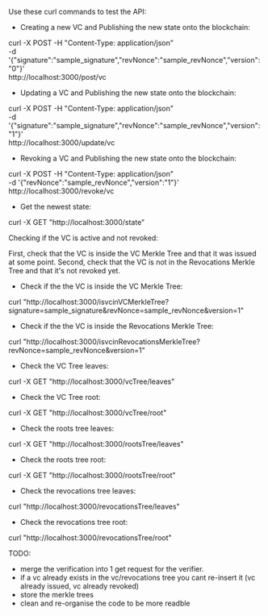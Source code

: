 Use these curl commands to test the API:

- Creating a new VC and Publishing the new state onto the blockchain:

curl -X POST -H "Content-Type: application/json" \
     -d '{"signature":"sample_signature","revNonce":"sample_revNonce","version":"0"}' \
     http://localhost:3000/post/vc


- Updating a VC and Publishing the new state onto the blockchain:

curl -X POST -H "Content-Type: application/json" \
     -d '{"signature":"sample_signature","revNonce":"sample_revNonce","version":"1"}' \
     http://localhost:3000/update/vc


- Revoking a VC and Publishing the new state onto the blockchain:

curl -X POST -H "Content-Type: application/json" \
     -d '{"revNonce":"sample_revNonce","version":"1"}' \
     http://localhost:3000/revoke/vc


- Get the newest state:

curl -X GET "http://localhost:3000/state"


Checking if the VC is active and not revoked:

First, check that the VC is inside the VC Merkle Tree and that it was issued at some point.
Second, check that the VC is not in the Revocations Merkle Tree and that it's not revoked yet.

- Check if the the VC is inside the VC Merkle Tree:

curl "http://localhost:3000/isvcinVCMerkleTree?signature=sample_signature&revNonce=sample_revNonce&version=1"


- Check if the the VC is inside the Revocations Merkle Tree:

curl "http://localhost:3000/isvcinRevocationsMerkleTree?revNonce=sample_revNonce&version=1"



- Check the VC Tree leaves:

curl -X GET "http://localhost:3000/vcTree/leaves"


- Check the VC Tree root:

curl -X GET "http://localhost:3000/vcTree/root"


- Check the roots tree leaves:

curl -X GET "http://localhost:3000/rootsTree/leaves"


- Check the roots tree root:

curl -X GET "http://localhost:3000/rootsTree/root"

- Check the revocations tree leaves:

curl "http://localhost:3000/revocationsTree/leaves"


- Check the revocations tree root:

curl "http://localhost:3000/revocationsTree/root"



TODO: 
- merge the verification into 1 get request for the verifier.
- if a vc already exists in the vc/revocations tree you cant re-insert it (vc already issued, vc already revoked)
- store the merkle trees
- clean and re-organise the code to be more readble


